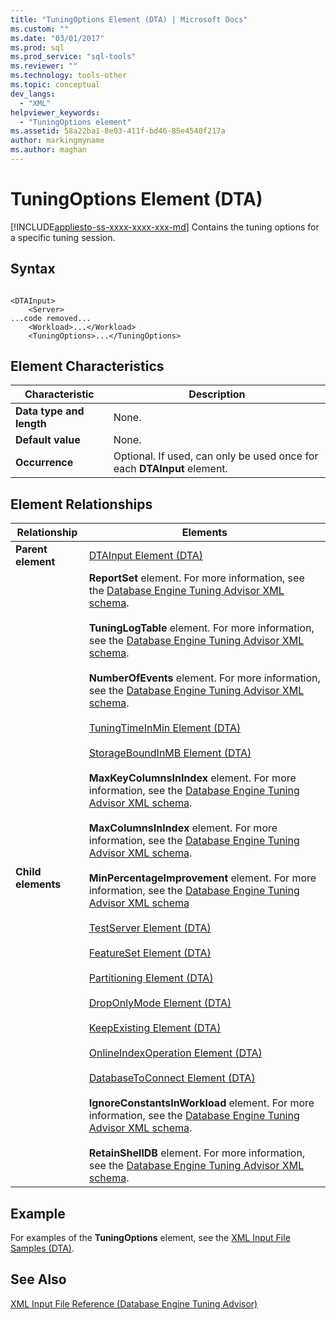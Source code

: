 ```yaml
---
title: "TuningOptions Element (DTA) | Microsoft Docs"
ms.custom: ""
ms.date: "03/01/2017"
ms.prod: sql
ms.prod_service: "sql-tools"
ms.reviewer: ""
ms.technology: tools-other
ms.topic: conceptual
dev_langs: 
  - "XML"
helpviewer_keywords: 
  - "TuningOptions element"
ms.assetid: 58a22ba1-8e03-411f-bd46-85e4540f217a
author: markingmyname
ms.author: maghan
---
```

# TuningOptions Element (DTA)
[!INCLUDE[appliesto-ss-xxxx-xxxx-xxx-md](../../includes/appliesto-ss-xxxx-xxxx-xxx-md.md)]
  Contains the tuning options for a specific tuning session.  
  
## Syntax  
  
```  
  
<DTAInput>  
    <Server>  
...code removed...  
    <Workload>...</Workload>  
    <TuningOptions>...</TuningOptions>  
```  
  
## Element Characteristics  
  
|Characteristic|Description|  
|--------------------|-----------------|  
|**Data type and length**|None.|  
|**Default value**|None.|  
|**Occurrence**|Optional. If used, can only be used once for each **DTAInput** element.|  
  
## Element Relationships  
  
|Relationship|Elements|  
|------------------|--------------|  
|**Parent element**|[DTAInput Element &#40;DTA&#41;](../../tools/dta/dtainput-element-dta.md)|  
|**Child elements**|**ReportSet** element. For more information, see the [Database Engine Tuning Advisor XML schema](https://go.microsoft.com/fwlink/?linkid=43100).<br /><br /> **TuningLogTable** element. For more information, see the [Database Engine Tuning Advisor XML schema](https://go.microsoft.com/fwlink/?linkid=43100).<br /><br /> **NumberOfEvents** element. For more information, see the [Database Engine Tuning Advisor XML schema](https://go.microsoft.com/fwlink/?linkid=43100).<br /><br /> [TuningTimeInMin Element &#40;DTA&#41;](../../tools/dta/tuningtimeinmin-element-dta.md)<br /><br /> [StorageBoundInMB Element &#40;DTA&#41;](../../tools/dta/storageboundinmb-element-dta.md)<br /><br /> **MaxKeyColumnsInIndex** element. For more information, see the [Database Engine Tuning Advisor XML schema](https://go.microsoft.com/fwlink/?linkid=43100).<br /><br /> **MaxColumnsInIndex** element. For more information, see the [Database Engine Tuning Advisor XML schema](https://go.microsoft.com/fwlink/?linkid=43100).<br /><br /> **MinPercentageImprovement** element. For more information, see the [Database Engine Tuning Advisor XML schema](https://go.microsoft.com/fwlink/?linkid=43100)<br /><br /> [TestServer Element &#40;DTA&#41;](../../tools/dta/testserver-element-dta.md)<br /><br /> [FeatureSet Element &#40;DTA&#41;](../../tools/dta/featureset-element-dta.md)<br /><br /> [Partitioning Element &#40;DTA&#41;](../../tools/dta/partitioning-element-dta.md)<br /><br /> [DropOnlyMode Element &#40;DTA&#41;](../../tools/dta/droponlymode-element-dta.md)<br /><br /> [KeepExisting Element &#40;DTA&#41;](../../tools/dta/keepexisting-element-dta.md)<br /><br /> [OnlineIndexOperation Element &#40;DTA&#41;](../../tools/dta/onlineindexoperation-element-dta.md)<br /><br /> [DatabaseToConnect Element &#40;DTA&#41;](../../tools/dta/databasetoconnect-element-dta.md)<br /><br /> **IgnoreConstantsInWorkload** element. For more information, see the [Database Engine Tuning Advisor XML schema](https://go.microsoft.com/fwlink/?linkid=43100).<br /><br /> **RetainShellDB** element. For more information, see the [Database Engine Tuning Advisor XML schema](https://go.microsoft.com/fwlink/?linkid=43100).|  
  
## Example  
 For examples of the **TuningOptions** element, see the [XML Input File Samples &#40;DTA&#41;](../../tools/dta/xml-input-file-samples-dta.md).  
  
## See Also  
 [XML Input File Reference &#40;Database Engine Tuning Advisor&#41;](../../tools/dta/xml-input-file-reference-database-engine-tuning-advisor.md)  
  
  
